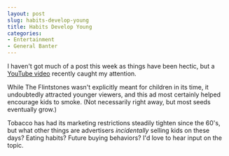 ```yaml
---
layout: post
slug: habits-develop-young
title: Habits Develop Young
categories:
- Entertainment
- General Banter
---
```


I haven't got much of a post this week as things have been hectic, but a [YouTube video](http://www.youtube.com/watch?v=5ZRxBtZLeUY) recently caught my attention.


While The Flintstones wasn't explicitly meant for children in its time, it undoubtedly attracted younger viewers, and this ad most certainly helped encourage kids to smoke. (Not necessarily right away, but most seeds eventually grow.)

Tobacco has had its marketing restrictions steadily tighten since the 60's, but what other things are advertisers _incidentally_ selling kids on these days? Eating habits? Future buying behaviors? I'd love to hear input on the topic.
